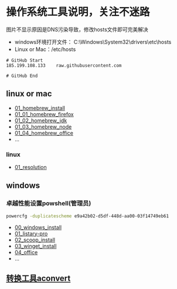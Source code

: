 # 操作系统工具说明，关注不迷路

图片不显示原因是DNS污染导致，修改hosts文件即可完美解决

- windows环境打开文件： C:\Windows\System32\drivers\etc\hosts
- Linux or Mac：/etc/hosts

```hosts
# GitHub Start
185.199.108.133    raw.githubusercontent.com

# GitHub End
```

## linux or mac

- [01_homebrew_install](./OS/LinuxOrMac/01_homebrew_install/README.md)
- [01_01_homebrew_firefox](./OS/LinuxOrMac/01_homebrew_install/01_01_homebrew_firefox/README.md)
- [01_02_homebrew_jdk](./OS/LinuxOrMac/01_homebrew_install/01_02_homebrew_jdk/README.md)
- [01_03_homebrew_node](./OS/LinuxOrMac/01_homebrew_install/01_03_homebrew_node/README.md)
- [01_04_homebrew_office](./OS/LinuxOrMac/01_homebrew_install/01_04_homebrew_office/README.md)
- ...

### linux

- [01_resolution](./OS/LinuxOrMac/linux/01_resolution/README.md)

## windows

### 卓越性能设置powshell(管理员)


```sh
powercfg -duplicatescheme e9a42b02-d5df-448d-aa00-03f14749eb61
```
- [00_windows_install](./OS/windows/00_windows_install/README.md)
- [01_listary-pro](./OS/windows/01_Listary-pro/README.md)
- [02_scoop_install](./OS/windows/02_scoop_install/README.md)
- [03_winget_install](./OS/windows/03_winget_install/README.md)
- [04_office](./OS/windows/04_office/README.md)
- ...


 ##  [转换工具aconvert](https://www.aconvert.com/)